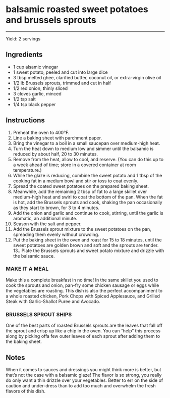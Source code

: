 # balsamic roasted sweet potatoes and brussels sprouts
---
Yield: 2 servings

## Ingredients
- 1 cup alsamic vinegar
- 1 sweet potato, peeled and cut into large dice
- 3 tbsp melted ghee, clarified butter, coconut oil, or extra-virgin olive oil
- 1/2 lb Brussels sprouts, trimmed and cut in half
- 1/2 red onion, thinly sliced
- 3 cloves garlic, minced
- 1/2 tsp salt
- 1/4 tsp black pepper

## Instructions
1. Preheat the oven to 400°F.
2. Line a baking sheet with parchment paper.
3. Bring the vinegar to a boil in a small saucepan over medium-high heat.
4. Turn the heat down to medium low and simmer until the balsamic is reduced by about half, 20 to 30 minutes.
5. Remove from the heat, allow to cool, and reserve. (You can do this up to a week ahead of time; store in a covered container at room temperature.)
6. While the glaze is reducing, combine the sweet potato and 1 tbsp of the cooking fat in a medium bowl and stir or toss to coat evenly.
7. Spread the coated sweet potatoes on the prepared baking sheet.
8. Meanwhile, add the remaining 2 tbsp of fat to a large skillet over medium-high heat and swirl to coat the bottom of the pan. When the fat is hot, add the Brussels sprouts and cook, shaking the pan occasionally as they start to brown, for 3 to 4 minutes.
9. Add the onion and garlic and continue to cook, stirring, until the garlic is aromatic, an additional minute.
10. Season with the salt and pepper.
11. Add the Brussels sprout mixture to the sweet potatoes on the pan, spreading them evenly without crowding.
12. Put the baking sheet in the oven and roast for 15 to 18 minutes, until the sweet potatoes are golden brown and soft and the sprouts are tender.
13.. Plate the Brussels sprouts and sweet potato mixture and drizzle with the balsamic sauce.

### MAKE IT A MEAL
Make this a complete breakfast in no time! In the same skillet you used to cook the sprouts and onion, pan-fry some chicken sausage or eggs while the vegetables are roasting. This dish is also the perfect accompaniment to a whole roasted chicken, Pork Chops with Spiced Applesauce, and Grilled Steak with Garlic-Shallot Puree and Avocado.

### BRUSSELS SPROUT SHIPS
One of the best parts of roasted Brussels sprouts are the leaves that fall off the sprout and crisp up like a chip in the oven. You can “help” this process along by picking offa few outer leaves of each sprout after adding them to the baking sheet.

## Notes
When it comes to sauces and dressings you might think more is better, but that’s not the case with a balsamic glaze! The flavor is so strong, you really do only want a thin drizzle over your vegetables.  Better to err on the side of caution and under-dress than to add too much and overwhelm the fresh flavors of this dish.
